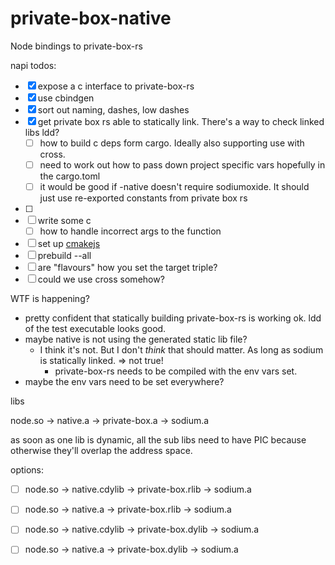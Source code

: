 # private-box-native

Node bindings to private-box-rs

napi todos:
 - [x] expose a c interface to private-box-rs
 - [x] use cbindgen
 - [x] sort out naming, dashes, low dashes
 - [x] get private box rs able to statically link. There's a way to check linked libs ldd?
   - [ ] how to build c deps form cargo. Ideally also supporting use with cross.
   - [ ] need to work out how to pass down project specific vars hopefully in the cargo.toml
   - [ ] it would be good if -native doesn't require sodiumoxide. It should just use re-exported constants from private box rs
 
 - [ ] 
 - [ ] write some c
   - [ ] how to handle incorrect args to the function
 - [ ] set up [cmakejs](https://stackoverflow.com/questions/31162438/how-can-i-build-rust-code-with-a-c-qt-cmake-project)
 - [ ] prebuild --all 
  - [ ] are "flavours" how you set the target triple?
 - [ ] could we use cross somehow? 

WTF is happening?
- pretty confident that statically building private-box-rs is working ok. ldd of the test executable looks good.
- maybe native is not using the generated static lib file?
  - I think it's not. But I don't _think_ that should matter. As long as sodium is statically linked. => not true!
    - private-box-rs needs to be compiled with the env vars set.
- maybe the env vars need to be set everywhere?


libs

node.so -> native.a -> private-box.a -> sodium.a

as soon as one lib is dynamic, all the sub libs need to have PIC because otherwise they'll overlap the address space.


options:

- [ ] node.so -> native.cdylib -> private-box.rlib -> sodium.a
- [ ] node.so -> native.a -> private-box.rlib -> sodium.a
- [ ] node.so -> native.cdylib -> private-box.dylib -> sodium.a
- [ ] node.so -> native.a -> private-box.dylib -> sodium.a

